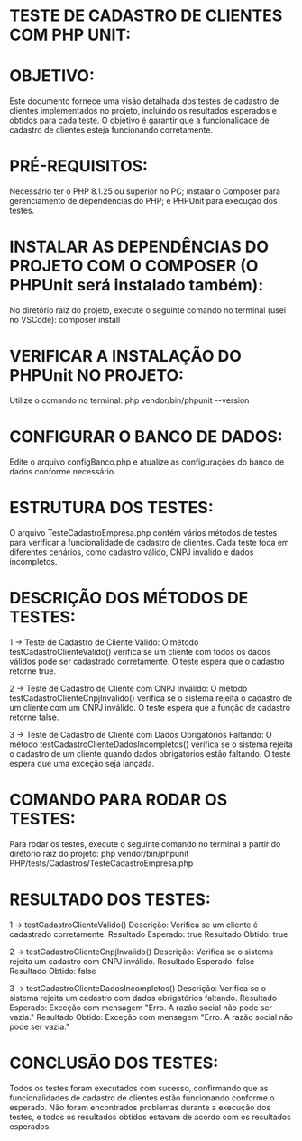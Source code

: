 # TESTE DE CADASTRO DE CLIENTES COM PHP UNIT:


# OBJETIVO:
Este documento fornece uma visão detalhada dos testes de cadastro de clientes implementados no projeto, incluindo os resultados esperados e obtidos para cada teste. O objetivo é garantir que a funcionalidade de cadastro de clientes esteja funcionando corretamente.


# PRÉ-REQUISITOS:
Necessário ter o PHP 8.1.25 ou superior no PC; instalar o Composer para gerenciamento de dependências do PHP; e PHPUnit para execução dos testes.


# INSTALAR AS DEPENDÊNCIAS DO PROJETO COM O COMPOSER (O PHPUnit será instalado também):
No diretório raiz do projeto, execute o seguinte comando no terminal (usei no VSCode): composer install


# VERIFICAR A INSTALAÇÃO DO PHPUnit NO PROJETO:
Utilize o comando no terminal: php vendor/bin/phpunit --version


# CONFIGURAR O BANCO DE DADOS:
Edite o arquivo configBanco.php e atualize as configurações do banco de dados conforme necessário.


# ESTRUTURA DOS TESTES:
O arquivo TesteCadastroEmpresa.php contém vários métodos de testes para verificar a funcionalidade de cadastro de clientes. Cada teste foca em diferentes cenários, como cadastro válido, CNPJ inválido e dados incompletos.


# DESCRIÇÃO DOS MÉTODOS DE TESTES:

1 -> Teste de Cadastro de Cliente Válido:
O método testCadastroClienteValido() verifica se um cliente com todos os dados válidos pode ser cadastrado corretamente. O teste espera que o cadastro retorne true.

2 -> Teste de Cadastro de Cliente com CNPJ Inválido:
O método testCadastroClienteCnpjInvalido() verifica se o sistema rejeita o cadastro de um cliente com um CNPJ inválido. O teste espera que a função de cadastro retorne false.

3 -> Teste de Cadastro de Cliente com Dados Obrigatórios Faltando:
O método testCadastroClienteDadosIncompletos() verifica se o sistema rejeita o cadastro de um cliente quando dados obrigatórios estão faltando. O teste espera que uma exceção seja lançada.


# COMANDO PARA RODAR OS TESTES:
Para rodar os testes, execute o seguinte comando no terminal a partir do diretório raiz do projeto: php vendor/bin/phpunit PHP/tests/Cadastros/TesteCadastroEmpresa.php


# RESULTADO DOS TESTES:
1 -> testCadastroClienteValido()
Descrição: Verifica se um cliente é cadastrado corretamente.
Resultado Esperado: true
Resultado Obtido: true

2 -> testCadastroClienteCnpjInvalido()
Descrição: Verifica se o sistema rejeita um cadastro com CNPJ inválido.
Resultado Esperado: false
Resultado Obtido: false

3 -> testCadastroClienteDadosIncompletos()
Descrição: Verifica se o sistema rejeita um cadastro com dados obrigatórios faltando.
Resultado Esperado: Exceção com mensagem "Erro. A razão social não pode ser vazia."
Resultado Obtido: Exceção com mensagem "Erro. A razão social não pode ser vazia."


# CONCLUSÃO DOS TESTES:
Todos os testes foram executados com sucesso, confirmando que as funcionalidades de cadastro de clientes estão funcionando conforme o esperado. Não foram encontrados problemas durante a execução dos testes, e todos os resultados obtidos estavam de acordo com os resultados esperados.